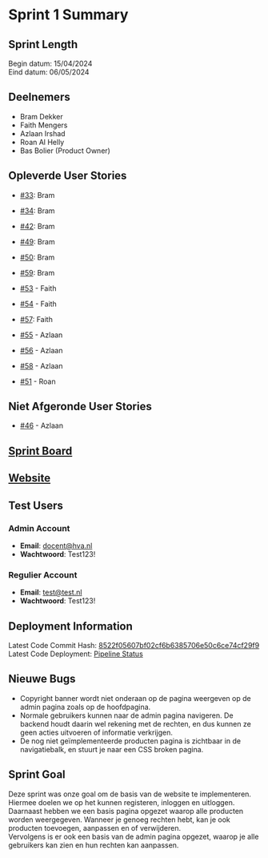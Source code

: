 # Sprint 1 Summary

## Sprint Length

Begin datum: 15/04/2024
<br>
Eind datum: 06/05/2024

## Deelnemers

- Bram Dekker
- Faith Mengers
- Azlaan Irshad
- Roan Al Helly
- Bas Bolier (Product Owner)

## Opleverde User Stories

- [#33](https://gitlab.fdmci.hva.nl/propedeuse-hbo-ict/onderwijs/2023-2024/out-a-se-ti/blok-4/yoolaacooree89/-/issues/33): Bram
- [#34](https://gitlab.fdmci.hva.nl/propedeuse-hbo-ict/onderwijs/2023-2024/out-a-se-ti/blok-4/yoolaacooree89/-/issues/34): Bram
- [#42](https://gitlab.fdmci.hva.nl/propedeuse-hbo-ict/onderwijs/2023-2024/out-a-se-ti/blok-4/yoolaacooree89/-/issues/42): Bram
- [#49](https://gitlab.fdmci.hva.nl/propedeuse-hbo-ict/onderwijs/2023-2024/out-a-se-ti/blok-4/yoolaacooree89/-/work_items/49): Bram
- [#50](https://gitlab.fdmci.hva.nl/propedeuse-hbo-ict/onderwijs/2023-2024/out-a-se-ti/blok-4/yoolaacooree89/-/work_items/50): Bram
- [#59](https://gitlab.fdmci.hva.nl/propedeuse-hbo-ict/onderwijs/2023-2024/out-a-se-ti/blok-4/yoolaacooree89/-/issues/59): Bram

- [#53](https://gitlab.fdmci.hva.nl/propedeuse-hbo-ict/onderwijs/2023-2024/out-a-se-ti/blok-4/yoolaacooree89/-/issues/53) - Faith
- [#54](https://gitlab.fdmci.hva.nl/propedeuse-hbo-ict/onderwijs/2023-2024/out-a-se-ti/blok-4/yoolaacooree89/-/issues/54) - Faith
- [#57](https://gitlab.fdmci.hva.nl/propedeuse-hbo-ict/onderwijs/2023-2024/out-a-se-ti/blok-4/yoolaacooree89/-/issues/57): Faith

- [#55](https://gitlab.fdmci.hva.nl/propedeuse-hbo-ict/onderwijs/2023-2024/out-a-se-ti/blok-4/yoolaacooree89/-/issues/55) - Azlaan
- [#56](https://gitlab.fdmci.hva.nl/propedeuse-hbo-ict/onderwijs/2023-2024/out-a-se-ti/blok-4/yoolaacooree89/-/issues/56) - Azlaan
- [#58](https://gitlab.fdmci.hva.nl/propedeuse-hbo-ict/onderwijs/2023-2024/out-a-se-ti/blok-4/yoolaacooree89/-/issues/58) - Azlaan

- [#51](https://gitlab.fdmci.hva.nl/propedeuse-hbo-ict/onderwijs/2023-2024/out-a-se-ti/blok-4/yoolaacooree89/-/issues/51) - Roan

## Niet Afgeronde User Stories

- [#46](https://gitlab.fdmci.hva.nl/propedeuse-hbo-ict/onderwijs/2023-2024/out-a-se-ti/blok-4/yoolaacooree89/-/work_items/46) - Azlaan

## [Sprint Board](https://gitlab.fdmci.hva.nl/propedeuse-hbo-ict/onderwijs/2023-2024/out-a-se-ti/blok-4/yoolaacooree89/-/milestones/1#tab-issues)

## [Website](https://yoolaacooree89-pb4a2324.hbo-ict.cloud/index.html)

## Test Users

### Admin Account
- **Email**: docent@hva.nl
- **Wachtwoord**: Test123!

### Regulier Account
- **Email**: test@test.nl
- **Wachtwoord**: Test123!

## Deployment Information
Latest Code Commit Hash: [8522f05607bf02cf6b6385706e50c6ce74cf29f9](https://gitlab.fdmci.hva.nl/propedeuse-hbo-ict/onderwijs/2023-2024/out-a-se-ti/blok-4/yoolaacooree89/-/commit/8522f05607bf02cf6b6385706e50c6ce74cf29f9)
<br>
Latest Code Deployment: [Pipeline Status](https://gitlab.fdmci.hva.nl/propedeuse-hbo-ict/onderwijs/2023-2024/out-a-se-ti/blok-4/yoolaacooree89/-/jobs/410955)

## Nieuwe Bugs

- Copyright banner wordt niet onderaan op de pagina weergeven op de admin pagina zoals op de hoofdpagina.
- Normale gebruikers kunnen naar de admin pagina navigeren. De backend houdt daarin wel rekening met de rechten, en dus kunnen ze geen acties uitvoeren of informatie verkrijgen.
- De nog niet geïmplementeerde producten pagina is zichtbaar in de navigatiebalk, en stuurt je naar een CSS broken pagina.

## Sprint Goal
Deze sprint was onze goal om de basis van de website te implementeren. Hiermee doelen we op het kunnen registeren, inloggen en uitloggen. <br>
Daarnaast hebben we een basis pagina opgezet waarop alle producten worden weergegeven. Wanneer je genoeg rechten hebt, kan je ook producten toevoegen, aanpassen en of verwijderen. <br>
Vervolgens is er ook een basis van de admin pagina opgezet, waarop je alle gebruikers kan zien en hun rechten kan aanpassen. <br>
